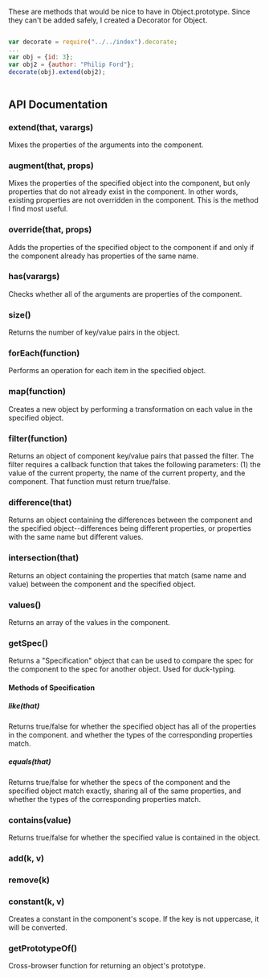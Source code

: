 These are methods that would be nice to have in Object.prototype.  Since they can't be added safely, I created a Decorator for Object.

```javascript

var decorate = require("../../index").decorate;
...
var obj = {id: 3};
var obj2 = {author: "Philip Ford"};
decorate(obj).extend(obj2);
        
```

## API Documentation
### extend(that, varargs)
Mixes the properties of the arguments into the component.

### augment(that, props)
Mixes the properties of the specified object into the component, but only properties that do not already
exist in the component.  In other words, existing properties are not overridden in the component.  This is the 
method I find most useful.

### override(that, props)
Adds the properties of the specified object to the component if and only if the component already
has properties of the same name.

### has(varargs)
Checks whether all of the arguments are properties of the component.

### size()
Returns the number of key/value pairs in the object.

### forEach(function)
Performs an operation for each item in the specified object.

### map(function)
Creates a new object by performing a transformation on each value in the specified object.

### filter(function)
Returns an object of component key/value pairs that passed the filter.  The filter requires a callback
function that takes the following parameters:  (1) the value of the current property, the name of the
current property, and the component.  That function must return true/false.

### difference(that)
Returns an object containing the differences between the component and the specified object--differences
being different properties, or properties with the same name but different values.

### intersection(that)
Returns an object containing the properties that match (same name and value) between the component and
the specified object.

### values()
Returns an array of the values in the component.

### getSpec()
Returns a "Specification" object that can be used to compare the spec for the component to
the spec for another object.  Used for duck-typing.

#### Methods of Specification
##### like(that)
Returns true/false for whether the specified object has all of the properties in the component.
and whether the types of the corresponding properties match.
     
##### equals(that) 
Returns true/false for whether the specs of the component and the specified object match exactly,
sharing all of the same properties, and whether the types of the corresponding properties match.

### contains(value)
Returns true/false for whether the specified value is contained in the object.

### add(k, v)

### remove(k)

### constant(k, v)
Creates a constant in the component's scope.  If the key is not uppercase, it will be converted.

### getPrototypeOf()
Cross-browser function for returning an object's prototype.
